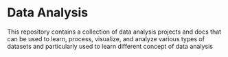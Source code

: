 # Data Analysis

This repository contains a collection of data analysis projects and docs that can be used to learn, process, visualize, and analyze various types of datasets and particularly used to learn different concept of data analysis
